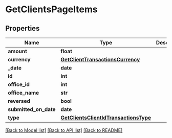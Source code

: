 # GetClientsPageItems

## Properties
Name | Type | Description | Notes
------------ | ------------- | ------------- | -------------
**amount** | **float** |  | [optional] 
**currency** | [**GetClientTransactionsCurrency**](GetClientTransactionsCurrency.md) |  | [optional] 
**_date** | **date** |  | [optional] 
**id** | **int** |  | [optional] 
**office_id** | **int** |  | [optional] 
**office_name** | **str** |  | [optional] 
**reversed** | **bool** |  | [optional] 
**submitted_on_date** | **date** |  | [optional] 
**type** | [**GetClientsClientIdTransactionsType**](GetClientsClientIdTransactionsType.md) |  | [optional] 

[[Back to Model list]](../README.md#documentation-for-models) [[Back to API list]](../README.md#documentation-for-api-endpoints) [[Back to README]](../README.md)


